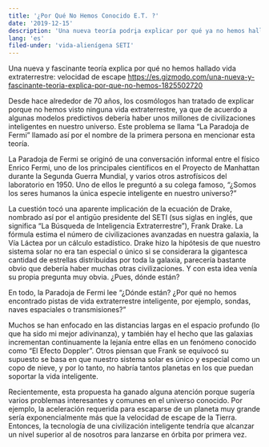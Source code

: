 ```yaml
---
title: '¿Por Qué No Hemos Conocido E.T. ?'
date: '2019-12-15'
description: 'Una nueva teoría podrįa explicar por qué ya no hemos hallado vida extraterrestre'
lang: 'es'
filed-under: 'vida-alienígena SETI'
---
```


Una nueva y fascinante teoría explica por qué no hemos hallado vida extraterrestre: velocidad de escape
https://es.gizmodo.com/una-nueva-y-fascinante-teoria-explica-por-que-no-hemos-1825502720

Desde hace alrededor de 70 años, los cosmólogos han tratado de explicar porque no hemos visto ninguna vida extraterrestre, ya que de acuerdo a algunas modelos predictivos debería haber unos millones de civilizaciones inteligentes en nuestro universo. Este problema se llama “La Paradoja de Fermi” llamado así por el nombre de la primera persona en mencionar esta teoría.

La Paradoja de Fermi se originó de una conversación informal entre el físico Enrico Fermi, uno de los principales científicos en el Proyecto de Manhattan durante la Segunda Guerra Mundial, y varios otros astrofísicos del laboratorio en 1950. Uno de ellos le preguntó a su colega famoso, “¿Somos los seres humanos la única especie inteligente en nuestro universo?”

La cuestión tocó una aparente implicación de la ecuación de Drake, nombrado así por el antigūo presidente del SETI (sus siglas en inglés, que significa “La Búsqueda de Inteligencia Extraterrestre”), Frank Drake. La fórmula estima el número de civilizaciones avanzadas en nuestra galaxia, la Vía Láctea por un cálculo estadístico. Drake hizo la hipótesis de que nuestro sistema solar no era tan especial o único si se considerara la gigantesca cantidad de estrellas distribuidas por toda la galaxia, parecería bastante obvio que debería haber muchas otras civilizaciones. Y con esta idea venía su propia pregunta muy obvia. ¿Pues, dónde están?

En todo, la Paradoja de Fermi lee “¿Dónde están? ¿Por qué no hemos encontrado pistas de vida extraterrestre inteligente, por ejemplo, sondas, naves espaciales o transmisiones?”

Muchos se han enfocado en las distancias largas en el espacio profundo (lo que ha sido mi mejor adivinanza), y también hay el hecho que las galaxias incrementan continuamente la lejanía entre ellas en un fenómeno conocido como “El Efecto Doppler”. Otros piensan que Frank se equivocó su supuesto se basa en que nuestro sistema solar es único y especial como un copo de nieve, y por lo tanto, no habría tantos planetas en los que puedan soportar la vida inteligente.

Recientemente, esta propuesta ha ganado alguna atención porque sugería varios problemas interesantes y comunes en el universo conocido. Por ejemplo, la aceleración requerida para escaparse de un planeta muy grande sería exponencialmente más que la velocidad de escape de la Tierra. Entonces, la tecnología de una civilización inteligente tendría que alcanzar un nivel superior al de nosotros para lanzarse en órbita por primera vez.
